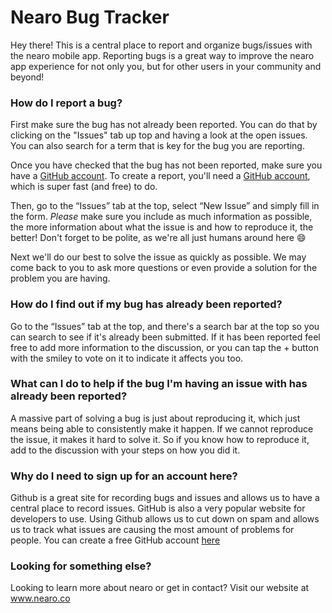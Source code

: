 # Nearo Bug Tracker

Hey there! This is a central place to report and organize bugs/issues with the nearo mobile app. Reporting bugs is a great way to improve the nearo app experience for not only you, but for other users in your community and beyond!

### How do I report a bug?
First make sure the bug has not already been reported. You can do that by clicking on the "Issues" tab up top and having a look at the open issues. You can also search for a term that is key for the bug you are reporting.

Once you have checked that the bug has not been reported, make sure you have a [GitHub account](https://github.com/).
To create a report, you'll need a [GitHub account](https://github.com/), which is super fast (and free) to do.

Then, go to the “Issues” tab at the top, select “New Issue” and simply fill in the form. *Please* make sure you include as much information as possible, the more information about what the issue is and how to reproduce it, the better! Don't forget to be polite, as we're all just humans around here 😄

Next we'll do our best to solve the issue as quickly as possible. We may come back to you to ask more questions or even provide a solution for the problem you are having.

### How do I find out if my bug has already been reported?
Go to the “Issues” tab at the top, and there's a search bar at the top so you can search to see if it's already been submitted. If it has been reported feel free to add more information to the discussion, or you can tap the + button with the smiley to vote on it to indicate it affects you too. 

### What can I do to help if the bug I'm having an issue with has already been reported?
A massive part of solving a bug is just about reproducing it, which just means being able to consistently make it happen. If we cannot reproduce the issue, it makes it hard to solve it. So if you know how to reproduce it, add to the discussion with your steps on how you did it.

### Why do I need to sign up for an account here?
Github is a great site for recording bugs and issues and allows us to have a central place to record issues. GitHub is also a very popular website for developers to use. Using Github allows us to cut down on spam and allows us to track what issues are causing the most amount of problems for people.
You can create a free GitHub account [here](https://github.com/)

### Looking for something else?
Looking to learn more about nearo or get in contact? Visit our website at www.nearo.co
